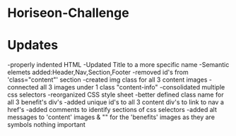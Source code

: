 # Horiseon-Challenge

# Updates #
-properly indented HTML
-Updated Title to a more specific name
-Semantic elemets added:Header,Nav,Section,Footer
-removed id's from 'class="content"' section
-created img class for all 3 content images
-connected all 3 images under 1 class "content-info"
-consolidated multiple css selectors
-reorganized CSS style sheet
-better defined class name for all 3 benefit's div's
-added unique id's to all 3 content div's to link to nav a href's
-added comments to identify sections of css selectors
-added alt messages to 'content' images & "" for the 'benefits' images as they are symbols nothing important